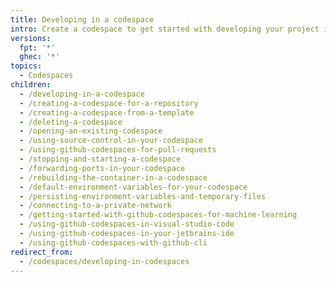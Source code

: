 ```yaml
---
title: Developing in a codespace
intro: Create a codespace to get started with developing your project inside a dedicated cloud environment. You can use your codespace in the browser or in a choice of code editors.
versions:
  fpt: '*'
  ghec: '*'
topics:
  - Codespaces
children:
  - /developing-in-a-codespace
  - /creating-a-codespace-for-a-repository
  - /creating-a-codespace-from-a-template
  - /deleting-a-codespace
  - /opening-an-existing-codespace
  - /using-source-control-in-your-codespace
  - /using-github-codespaces-for-pull-requests
  - /stopping-and-starting-a-codespace
  - /forwarding-ports-in-your-codespace
  - /rebuilding-the-container-in-a-codespace
  - /default-environment-variables-for-your-codespace
  - /persisting-environment-variables-and-temporary-files
  - /connecting-to-a-private-network
  - /getting-started-with-github-codespaces-for-machine-learning
  - /using-github-codespaces-in-visual-studio-code
  - /using-github-codespaces-in-your-jetbrains-ide
  - /using-github-codespaces-with-github-cli
redirect_from:
  - /codespaces/developing-in-codespaces
---
```



